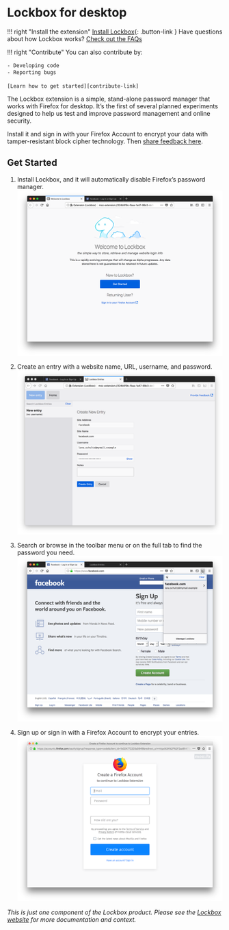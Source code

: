 # Lockbox for desktop

!!! right "Install the extension"
    [Install Lockbox][install-link]{: .button-link }
    Have questions about how Lockbox works? [Check out the FAQs][faq-link]

!!! right "Contribute"
    You can also contribute by:
    
    - Developing code
    - Reporting bugs
    
    [Learn how to get started][contribute-link]

The Lockbox extension is a simple, stand-alone password manager that works
with Firefox for desktop. It’s the first of several planned experiments
designed to help us test and improve password management and online
security.

Install it and sign in with your Firefox Account to encrypt your data with
tamper-resistant block cipher technology. Then [share feedback
here][feedback-link].

## Get Started

1. Install Lockbox, and it will automatically disable Firefox’s password manager.
   ![install lockbox](./images/tour-01.welcome.png)

2. Create an entry with a website name, URL, username, and password.
   ![create an entry](./images/tour-02.create-entry.png)

3. Search or browse in the toolbar menu or on the full tab to find the password you need.
   ![search from doorhanger](./images/tour-03.doorhanger-search.png)

4. Sign up or sign in with a Firefox Account to encrypt your entries.
   ![sinup for fxa](./images/tour-04.signup-fxa.png)

_This is just one component of the Lockbox product. Please see the [Lockbox
website][website-link] for more documentation and context._

[install-link]: https://testpilot.firefox.com/files/lockbox@mozilla.com/latest
[faq-link]: /faqs/
[contribute-link]: /contributing/ 
[website-link]: https://mozilla-lockbox.github.io/
[feedback-link]: https://qsurvey.mozilla.com/s3/Lockbox-Input
